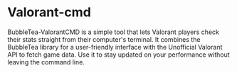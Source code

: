 # Valorant-cmd
BubbleTea-ValorantCMD is a simple tool that lets Valorant players check their stats straight from their computer's terminal. It combines the BubbleTea library for a user-friendly interface with the Unofficial Valorant API to fetch game data. Use it to stay updated on your performance without leaving the command line.

